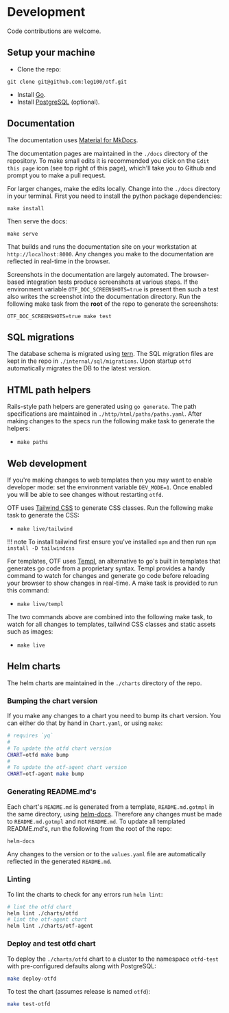 # Development

Code contributions are welcome.

## Setup your machine

* Clone the repo:

```
git clone git@github.com:leg100/otf.git
```

* Install [Go](https://go.dev/doc/install).
* Install [PostgreSQL](https://www.postgresql.org/download/) (optional).

## Documentation

The documentation uses [Material for MkDocs](https://squidfunk.github.io/mkdocs-material/).

The documentation pages are maintained in the `./docs` directory of the repository. To make small edits it is recommended you click on the `Edit this page` icon (see top right of this page), which'll take you to Github and prompt you to make a pull request.

For larger changes, make the edits locally. Change into the `./docs` directory in your terminal. First you need to install the python package dependencies:

```
make install

```

Then serve the docs:

```
make serve
```

That builds and runs the documentation site on your workstation at `http://localhost:8000`. Any changes you make to the documentation are reflected in real-time in the browser.

Screenshots in the documentation are largely automated. The browser-based integration tests produce screenshots at various steps. If the environment variable `OTF_DOC_SCREENSHOTS=true` is present then such a test also writes the screenshot into the documentation directory. Run the following make task from the **root** of the repo to generate the screenshots:

```
OTF_DOC_SCREENSHOTS=true make test
```

## SQL migrations

The database schema is migrated using [tern](https://github.com/jackc/tern). The SQL migration files are kept in the repo in `./internal/sql/migrations`. Upon startup `otfd` automatically migrates the DB to the latest version.

## HTML path helpers

Rails-style path helpers are generated using `go generate`. The path specifications are maintained in `./http/html/paths/paths.yaml`. After making changes to the specs run the following make task to generate the helpers:

* `make paths`

## Web development

If you're making changes to web templates then you may want to enable developer mode: set the environment variable `DEV_MODE=1`. Once enabled you will be able to see changes without restarting `otfd`.

OTF uses [Tailwind CSS](https://tailwindcss.com/) to generate CSS classes. Run the following make task to generate the CSS:

* `make live/tailwind`

!!! note
    To install tailwind first ensure you've installed `npm` and then run `npm install -D tailwindcss`

For templates, OTF uses [Templ](https://templ.guide/), an alternative to go's built in templates that generates go code from a proprietary syntax. Templ provides a handy command to watch for changes and generate go code before reloading your browser to show changes in real-time. A make task is provided to run this command:

* `make live/templ`

The two commands above are combined into the following make task, to watch for all changes to templates, tailwind CSS classes and static assets such as images:

* `make live`

## Helm charts

The helm charts are maintained in the `./charts` directory of the repo. 

### Bumping the chart version

If you make any changes to a chart you need to bump its chart version. You can either do that by hand in `Chart.yaml`, or using `make`:

```bash
# requires `yq`
#
# To update the otfd chart version
CHART=otfd make bump
#
# To update the otf-agent chart version
CHART=otf-agent make bump
```

### Generating README.md's

Each chart's `README.md` is generated from a template, `README.md.gotmpl` in the same directory, using [helm-docs](https://github.com/norwoodj/helm-docs). Therefore any changes must be made to `README.md.gotmpl` and not `README.md`. To update all templated README.md's, run the following from the root of the repo:

```bash
helm-docs
```
Any changes to the version or to the `values.yaml` file are automatically reflected in the generated `README.md`. 

### Linting

To lint the charts to check for any errors run `helm lint`:

```bash
# lint the otfd chart
helm lint ./charts/otfd
# lint the otf-agent chart
helm lint ./charts/otf-agent
```

### Deploy and test otfd chart

To deploy the `./charts/otfd` chart to a cluster to the namespace `otfd-test` with pre-configured defaults along with PostgreSQL:

```bash
make deploy-otfd
```

To test the chart (assumes release is named `otfd`):

```bash
make test-otfd
```
